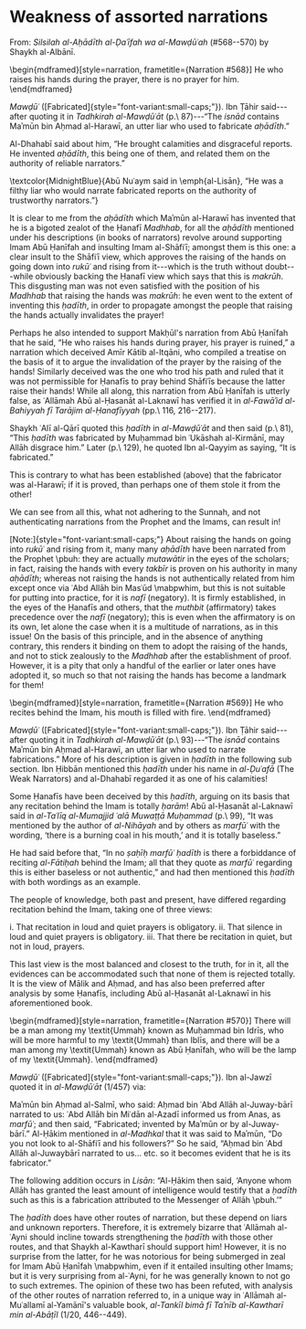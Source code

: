 

# Weakness of assorted narrations

<!-- \chaptermark{The narrations condemning recitation behind the Imam} -->

From: _Silsilah al-Aḥādīth al-Ḍaʿīfah wa al-Mawḍūʿah_ (#568--570) by Shaykh al-Albānī.

\begin{mdframed}[style=narration, frametitle={Narration \#568}]
He who raises his hands during the prayer, there is no prayer for him.
\end{mdframed}

_Mawḍūʿ_ ([Fabricated]{style="font-variant:small-caps;"}). Ibn Ṭāhir said---after quoting it in _Tadhkirah al-Mawḍūʿāt_ (p.\ 87)---“The _isnād_ contains Maʾmūn bin Aḥmad al-Harawī, an utter liar who used to fabricate _aḥādīth_.”

Al-Dhahabī said about him, “He brought calamities and disgraceful reports. He invented _aḥādīth_, this being one of them, and related them on the authority of reliable narrators.”

\textcolor{MidnightBlue}{Abū Nuʿaym said in \emph{al-Lisān}, “He was a filthy liar who would narrate fabricated reports on the authority of trustworthy narrators.”}

It is clear to me from the _aḥādīth_ which Maʾmūn al-Harawī has invented that he is a bigoted zealot of the Ḥanafī _Madhhab_, for all the _aḥādīth_ mentioned under his descriptions (in books of narrators) revolve around supporting Imam Abū Ḥanīfah and insulting Imam al-Shāfiʿī; amongst them is this one: a clear insult to the Shāfiʿī view, which approves the raising of the hands on going down into _rukūʿ_ and rising from it---which is the truth without doubt---while obviously backing the Ḥanafī view which says that this is _makrūh_. This disgusting man was not even satisfied with the position of his _Madhhab_ that raising the hands was _makrūh_: he even went to the extent of inventing this _ḥadīth_, in order to propagate amongst the people that raising the hands actually invalidates the prayer!

Perhaps he also intended to support Makḥūl's narration from Abū Ḥanīfah that he said, “He who raises his hands during prayer, his prayer is ruined,” a narration which deceived Amīr Kātib al-Itqāni, who compiled a treatise on the basis of it to argue the invalidation of the prayer by the raising of the hands! Similarly deceived was the one who trod his path and ruled that it was not permissible for Ḥanafīs to pray behind Shāfiʿīs because the latter raise their hands! While all along, this narration from Abū Ḥanīfah is utterly false, as ʿAllāmah Abū al-Ḥasanāt al-Laknawī has verified it in _al-Fawāʾid al-Bahiyyah fī Tarājim al-Ḥanafīyyah_ (pp.\ 116, 216--217).

Shaykh ʿAlī al-Qārī quoted this _ḥadīth_ in _al-Mawḍūʿāt_ and then said (p.\ 81), “This _ḥadīth_ was fabricated by Muḥammad bin ʿUkāshah al-Kirmānī, may Allāh disgrace him.” Later (p.\ 129), he quoted Ibn al-Qayyim as saying, “It is fabricated.”

This is contrary to what has been established (above) that the fabricator was al-Harawī; if it is proved, than perhaps one of them stole it from the other!

<!-- Original -->
<!-- We can see from all this what lack of heed to the Sunnah, and abandonment of verification of narrations from the Prophet \pbuh and the Imams, can do! -->

<!-- Zahid's version -->
We can see from all this, what not adhering to the Sunnah, and not authenticating narrations from the Prophet and the Imams, can result in!

[Note:]{style="font-variant:small-caps;"} About raising the hands on going into _rukūʿ_ and rising from it, many many _aḥādīth_ have been narrated from the Prophet \pbuh: they are actually _mutawātir_ in the eyes of the scholars; in fact, raising the hands with every _takbīr_ is proven on his authority in many _aḥādīth_; whereas not raising the hands is not authentically related from him except once via ʿAbd Allāh bin Masʿūd \mabpwhim, but this is not suitable for putting into practice, for it is _nafī_ (negatory). It is firmly established, in the eyes of the Ḥanafīs and others, that the _muthbit_ (affirmatory) takes precedence over the _nafī_ (negatory); this is even when the affirmatory is on its own, let alone the case when it is a multitude of narrations, as in this issue! On the basis of this principle, and in the absence of anything contrary, this renders it binding on them to adopt the raising of the hands, and not to stick zealously to the _Madhhab_ after the establishment of proof. However, it is a pity that only a handful of the earlier or later ones have adopted it, so much so that not raising the hands has become a landmark for them!

\begin{mdframed}[style=narration, frametitle={Narration \#569}]
He who recites behind the Imam, his mouth is filled with fire.
\end{mdframed}

_Mawḍūʿ_ ([Fabricated]{style="font-variant:small-caps;"}). Ibn Ṭāhir said---after quoting it in _Tadhkirah al-Mawḍūʿāt_ (p.\ 93)---“The _isnād_ contains Maʾmūn bin Aḥmad al-Harawī, an utter liar who used to narrate fabrications.” More of his description is given in _ḥadīth_ in the following sub section. Ibn Ḥibbān mentioned this _ḥadīth_ under his name in _al-Ḍuʿafā_ (The Weak Narrators) and al-Dhahabī regarded it as one of his calamities!

Some Ḥanafīs have been deceived by this _ḥadīth_, arguing on its basis that any recitation behind the Imam is totally _ḥarām_! Abū al-Ḥasanāt al-Laknawī said in _al-Taʿlīq al-Mumajjid ʿalā Muwaṭṭā Muḥammad_ (p.\ 99), “It was mentioned by the author of _al-Nihāyah_ and by others as _marfūʿ_ with the wording, ‘there is a burning coal in his mouth,’ and it is totally baseless.”

He had said before that, “In no _ṣaḥīḥ marfūʿ ḥadīth_ is there a forbiddance of reciting _al-Fātiḥah_ behind the Imam; all that they quote as _marfūʿ_ regarding this is either baseless or not authentic,” and had then mentioned this _ḥadīth_ with both wordings as an example.

The people of knowledge, both past and present, have differed regarding recitation behind the Imam, taking one of three views:

i. That recitation in loud and quiet prayers is obligatory.
ii. That silence in loud and quiet prayers is obligatory.
iii. That there be recitation in quiet, but not in loud, prayers.

This last view is the most balanced and closest to the truth, for in it, all the evidences can be accommodated such that none of them is rejected totally. It is the view of Mālik and Aḥmad, and has also been preferred after analysis by some Ḥanafīs, including Abū al-Ḥasanāt al-Laknawī in his aforementioned book.

\begin{mdframed}[style=narration, frametitle={Narration \#570}]
There will be a man among my \textit{Ummah} known as Muḥammad bin Idrīs, who will be more harmful to my \textit{Ummah} than Iblīs, and there will be a man among my \textit{Ummah} known as Abū Ḥanīfah, who will be the lamp of my \textit{Ummah}.
\end{mdframed}

_Mawḍūʿ_ ([Fabricated]{style="font-variant:small-caps;"}). Ibn al-Jawzī quoted it in _al-Mawḍūʿāt_ (1/457) via:

Maʾmūn bin Aḥmad al-Salmī, who said: Aḥmad bin ʿAbd Allāh al-Juway\-bārī narrated to us: ʿAbd Allāh bin Miʿdān al-Azadī informed us from Anas, as _marfūʿ_; and then said, “Fabricated; invented by Maʾmūn or by al-Juway\-bārī.” Al-Ḥākim mentioned in _al-Madhkal_ that it was said to Maʾmūn, “Do you not look to al-Shāfiʿī and his followers?” So he said, “Aḥmad bin ʿAbd Allāh al-Juwaybārī narrated to us... etc. so it becomes evident that he is its fabricator.”

The following addition occurs in _Lisān_: “Al-Ḥākim then said, ‘Anyone whom Allāh has granted the least amount of intelligence would testify that a _ḥadīth_ such as this is a fabrication attributed to the Messenger of Allāh \pbuh.’”

The _ḥadīth_ does have other routes of narration, but these depend on liars and unknown reporters. Therefore, it is extremely bizarre that ʿAllāmah al-ʿAyni should incline towards strengthening the _ḥadīth_ with those other routes, and that Shaykh al-Kawtharī should support him! However, it is no surprise from the latter, for he was notorious for being submerged in zeal for Imam Abū Ḥanīfah \mabpwhim, even if it entailed insulting other Imams; but it is very surprising from al-ʿAyni, for he was generally known to not go to such extremes. The opinion of these two has been refuted, with analysis of the other routes of narration referred to, in a unique way in ʿAllāmah al-Muʿallamī al-Yamānī's valuable book, _al-Tankīl bimā fī Taʾnīb al-Kawtharī min al-Abāṭīl_ (1/20, 446--449).


